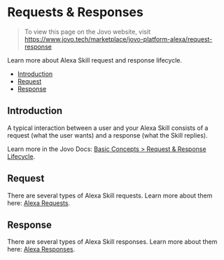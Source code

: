 # Requests & Responses

> To view this page on the Jovo website, visit https://www.jovo.tech/marketplace/jovo-platform-alexa/request-response

Learn more about Alexa Skill request and response lifecycle.

* [Introduction](#introduction)
* [Request](#request)
* [Response](#response)

## Introduction

A typical interaction between a user and your Alexa Skill consists of a request (what the user wants) and a response (what the Skill replies).

Learn more in the Jovo Docs: [Basic Concepts > Request & Response Lifecycle](https://www.jovo.tech/docs/requests-responses).


## Request

There are several types of Alexa Skill requests. Learn more about them here: [Alexa Requests](./request.md).

## Response

There are several types of Alexa Skill responses. Learn more about them here: [Alexa Responses](./response.md).